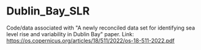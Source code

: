 # Dublin_Bay_SLR
Code/data associated with "A newly reconciled data set for identifying sea level rise and variability in Dublin Bay" paper. Link: https://os.copernicus.org/articles/18/511/2022/os-18-511-2022.pdf
